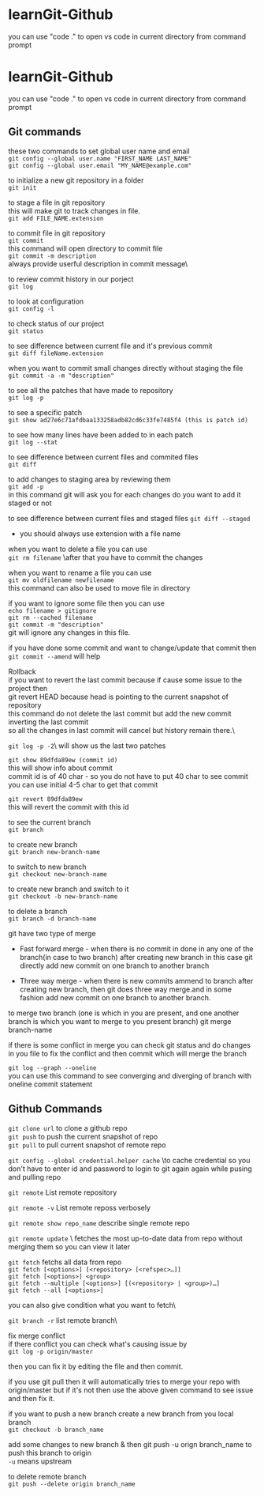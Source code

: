 # learnGit-Github
you can use "code ." to open vs code in current directory from command prompt

# learnGit-Github
you can use "code ." to open vs code in current directory from command prompt

## Git commands
these two commands to set global user name and email\
`git config --global user.name "FIRST_NAME LAST_NAME"`\
`git config --global user.email "MY_NAME@example.com"`

to initialize a new git repository in a folder\
`git init`

to stage a file in git repository\
this will make git to track changes in file.\
`git add FILE_NAME.extension`

to commit file in git repository\
`git commit` \
this command will open directory to commit file\
`git commit -m description`\
always provide userful description in commit message\

to review commit history in our porject\
`git log`

to look at configuration\
`git config -l`

to check status of our project\
`git status`

to see difference between current file and it's previous commit\
`git diff fileName.extension`

when you want to commit small changes directly without staging the file\
`git commit -a -m "description"`

to see all the patches that have made to repository\
`git log -p`

to see a specific patch\
`git show ad27e6c71afdbaa133258adb82cd6c33fe7485f4 (this is patch id)`

to see how many lines have been added to in each patch\
`git log --stat`

to see difference between current files and commited files\
`git diff`

to add changes to staging area by reviewing them\
`git add -p`\
in this command git will ask you for each changes do you want to add it staged or not

to see difference between current files and staged files
`git diff --staged`

* you should always use extension with a file name

when you want to delete a file you can use\
`git rm filename` \after that you have to commit the changes

when you want to rename a file you can use\
`git mv oldfilename newfilename`\
this command can also be used to move file in directory

if you want to ignore some file then you can use\
`echo filename > gitignore`\
`git rm --cached filename`\
`git commit -m "description"`\
git will ignore any changes in this file.

if you have done some commit and want to change/update that commit then\
`git commit --amend` will help

Rollback\
if you want to revert the last commit because if cause some issue to the project then\
git revert HEAD  because head is pointing to the current snapshot of repository\
this command do not delete the last commit but add the new commit inverting the last commit\
so all the changes in last commit will cancel but history remain there.\

`git log -p -2`\ will show us the last two patches

`git show 89dfda89ew (commit id)`\
this will show info about commit\
commit id is of 40 char - so you do not have to put 40 char to see commit\
you can use initial 4-5 char to get that commit

`git revert 89dfda89ew`\
this will revert the commit with this id


to see the current branch\
`git branch`

to create new branch\
`git branch new-branch-name`

to switch to new branch\
`git checkout new-branch-name`

to create new branch and switch to it\
`git checkout -b new-branch-name`

to delete a branch\
`git branch -d branch-name`

git have two type of merge
* Fast forward merge -  when there is no commit in done in any one of the branch(in case to two branch) after creating new branch in this case git directly add new commit on one branch to another branch

* Three way merge - when there is new commits ammend to branch after creating new branch, then git does three way merge.and in some fashion add new commit on one branch to another branch.

to merge two branch (one is which in you are present, and one another branch is which you want to merge to you present branch)
git merge branch-name

if there is some conflict in merge you can check git status
and do changes in you file to fix the conflict and then commit
which will merge the branch

`git log --graph --oneline`\
you can use this command to see converging and diverging of branch
with oneline commit statement

## Github Commands 
`git clone url`  to clone a github repo\
`git push`  to push the current snapshot of repo\
`git pull` to pull current snapshot of remote repo

`git config --global credential.helper cache` \to cache credential so you don't
have to enter id and password to login to git again again while pusing and pulling repo


`git remote`  List remote repository

`git remote -v`  List remote reposs  verbosely

`git remote show repo_name`  describe single remote repo

`git remote update` \ fetches the most up-to-date data from repo without merging them
so you can view it later

`git fetch` fetchs all data from repo\
`git fetch [<options>] [<repository> [<refspec>…​]]`\
`git fetch [<options>] <group>`\
`git fetch --multiple [<options>] [(<repository> | <group>)…​]`\
`git fetch --all [<options>]`

you can also give condition what you want to fetch\

`git branch -r` list remote branch\


fix merge conflict\
if there conflict you can check what's causing issue by \
`git log -p origin/master`

then you can fix it by editing the file and then commit.

if you use
git pull  then it will automatically tries to merge your repo with origin/master
but if it's not then use the above given command to see issue and then fix it.

if you want to push a new branch
create a new branch from you local branch\
`git checkout -b branch_name`

add some changes to new branch & then
git push -u orign branch_name to push this branch to origin \
`-u` means upstream

to delete remote branch\
`git push --delete origin branch_name`
